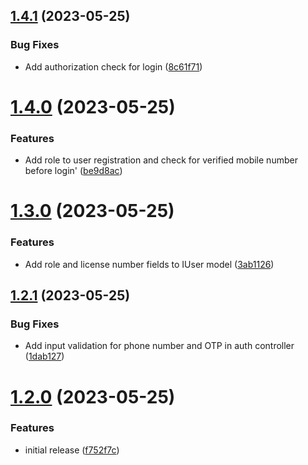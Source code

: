 ## [1.4.1](https://github.com/hossainchisty/TurboMove/compare/v1.4.0...v1.4.1) (2023-05-25)


### Bug Fixes

* Add authorization check for login ([8c61f71](https://github.com/hossainchisty/TurboMove/commit/8c61f715c70832a8c7da98d6cab6385f750ed918))



# [1.4.0](https://github.com/hossainchisty/TurboMove/compare/v1.3.0...v1.4.0) (2023-05-25)


### Features

* Add role to user registration and check for verified mobile number before login' ([be9d8ac](https://github.com/hossainchisty/TurboMove/commit/be9d8ac12bac5062460d886454fb1270c018bd15))



# [1.3.0](https://github.com/hossainchisty/TurboMove/compare/v1.2.1...v1.3.0) (2023-05-25)


### Features

* Add role and license number fields to IUser model ([3ab1126](https://github.com/hossainchisty/TurboMove/commit/3ab11264807607c135544ee1fd74a4feea65f9e5))



## [1.2.1](https://github.com/hossainchisty/TurboMove/compare/v1.2.0...v1.2.1) (2023-05-25)


### Bug Fixes

* Add input validation for phone number and OTP in auth controller ([1dab127](https://github.com/hossainchisty/TurboMove/commit/1dab1275fff9ac318875ecfe62b081f6a4d9c2c7))



# [1.2.0](https://github.com/hossainchisty/TurboMove/compare/v1.1.0...v1.2.0) (2023-05-25)


### Features

*  initial release ([f752f7c](https://github.com/hossainchisty/TurboMove/commit/f752f7cd41e9372b7276f40a67f3207e8d311704))



